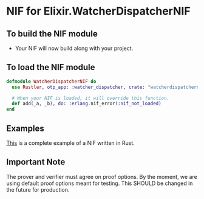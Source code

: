 # NIF for Elixir.WatcherDispatcherNIF

## To build the NIF module

- Your NIF will now build along with your project.

## To load the NIF module

```elixir
defmodule WatcherDispatcherNIF do
  use Rustler, otp_app: :watcher_dispatcher, crate: "watcherdispatchernif"

  # When your NIF is loaded, it will override this function.
  def add(_a, _b), do: :erlang.nif_error(:nif_not_loaded)
end
```

## Examples

[This](https://github.com/rusterlium/NifIo) is a complete example of a NIF written in Rust.

## Important Note

The prover and verifier must agree on proof options.
By the moment, we are using default proof options meant for testing.
This SHOULD be changed in the future for production.
